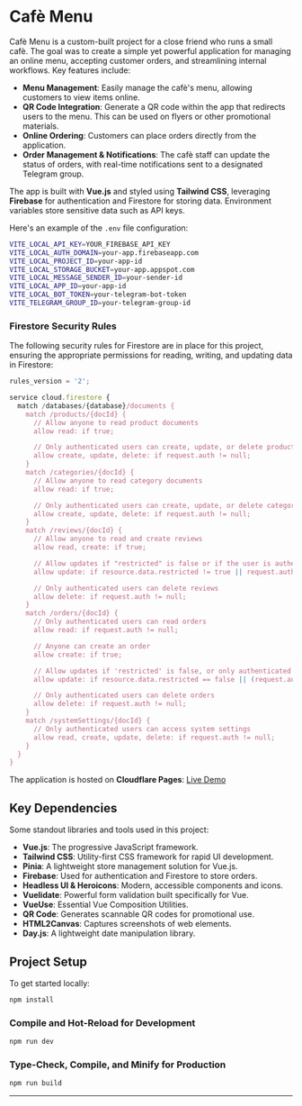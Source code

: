 # Cafè Menu

Cafè Menu is a custom-built project for a close friend who runs a small cafè. The goal was to create a simple yet powerful application for managing an online menu, accepting customer orders, and streamlining internal workflows. Key features include:

- **Menu Management**: Easily manage the cafè's menu, allowing customers to view items online.
- **QR Code Integration**: Generate a QR code within the app that redirects users to the menu. This can be used on flyers or other promotional materials.
- **Online Ordering**: Customers can place orders directly from the application.
- **Order Management & Notifications**: The cafè staff can update the status of orders, with real-time notifications sent to a designated Telegram group.

The app is built with **Vue.js** and styled using **Tailwind CSS**, leveraging **Firebase** for authentication and Firestore for storing data. Environment variables store sensitive data such as API keys.

Here's an example of the `.env` file configuration:

```bash
VITE_LOCAL_API_KEY=YOUR_FIREBASE_API_KEY
VITE_LOCAL_AUTH_DOMAIN=your-app.firebaseapp.com  
VITE_LOCAL_PROJECT_ID=your-app-id  
VITE_LOCAL_STORAGE_BUCKET=your-app.appspot.com  
VITE_LOCAL_MESSAGE_SENDER_ID=your-sender-id  
VITE_LOCAL_APP_ID=your-app-id  
VITE_LOCAL_BOT_TOKEN=your-telegram-bot-token  
VITE_TELEGRAM_GROUP_ID=your-telegram-group-id
```

### Firestore Security Rules

The following security rules for Firestore are in place for this project, ensuring the appropriate permissions for reading, writing, and updating data in Firestore:

```javascript
rules_version = '2';

service cloud.firestore {
  match /databases/{database}/documents {
    match /products/{docId} {
      // Allow anyone to read product documents
      allow read: if true;

      // Only authenticated users can create, update, or delete products
      allow create, update, delete: if request.auth != null;
    }
    match /categories/{docId} {
      // Allow anyone to read category documents
      allow read: if true;

      // Only authenticated users can create, update, or delete categories
      allow create, update, delete: if request.auth != null;
    }
    match /reviews/{docId} {
      // Allow anyone to read and create reviews
      allow read, create: if true;

      // Allow updates if "restricted" is false or if the user is authenticated
      allow update: if resource.data.restricted != true || request.auth != null;

      // Only authenticated users can delete reviews
      allow delete: if request.auth != null;
    }
    match /orders/{docId} {
      // Only authenticated users can read orders
      allow read: if request.auth != null;

      // Anyone can create an order
      allow create: if true;

      // Allow updates if 'restricted' is false, or only authenticated users can update when 'restricted' is true
      allow update: if resource.data.restricted == false || (request.auth != null && resource.data.restricted == true);

      // Only authenticated users can delete orders
      allow delete: if request.auth != null;
    }
    match /systemSettings/{docId} {
      // Only authenticated users can access system settings
      allow read, create, update, delete: if request.auth != null;
    }
  }
}
```

The application is hosted on **Cloudflare Pages**: [Live Demo](https://cafemenu.pages.dev/)

## Key Dependencies

Some standout libraries and tools used in this project:

- **Vue.js**: The progressive JavaScript framework.
- **Tailwind CSS**: Utility-first CSS framework for rapid UI development.
- **Pinia**: A lightweight store management solution for Vue.js.
- **Firebase**: Used for authentication and Firestore to store orders.
- **Headless UI & Heroicons**: Modern, accessible components and icons.
- **Vuelidate**: Powerful form validation built specifically for Vue.
- **VueUse**: Essential Vue Composition Utilities.
- **QR Code**: Generates scannable QR codes for promotional use.
- **HTML2Canvas**: Captures screenshots of web elements.
- **Day.js**: A lightweight date manipulation library.

## Project Setup

To get started locally:

```sh
npm install
```

### Compile and Hot-Reload for Development

```sh
npm run dev
```

### Type-Check, Compile, and Minify for Production

```sh
npm run build
```

---
